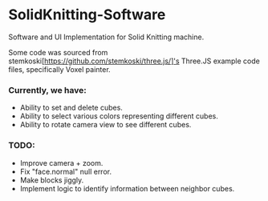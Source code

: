 # SolidKnitting-Software
Software and UI Implementation for Solid Knitting machine.  

Some code was sourced from stemkoski[https://github.com/stemkoski/three.js/]'s Three.JS example code files, specifically Voxel painter. 

### Currently, we have:
- Ability to set and delete cubes. 
- Ability to select various colors representing different cubes.
- Ability to rotate camera view to see different cubes. 

### TODO:
- Improve camera + zoom. 
- Fix "face.normal" null error. 
- Make blocks jiggly.
- Implement logic to identify information between neighbor cubes. 